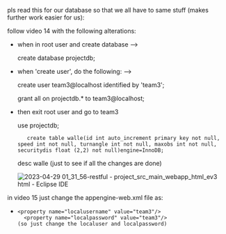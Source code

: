 pls read this for our database so that we all have to same stuff (makes further work easier for us): 

follow video 14 with the following alterations: 
- when in root user and create database --> 
 	
	create database projectdb;
	
- when 'create user', do the following: --> 
        
	create user team3@localhost identified by 'team3';
        
	grant all on projectdb.* to team3@localhost;
	
- then exit root user and go to team3 
         
	 use projectdb;

         create table walle(id int auto_increment primary key not null, speed int not null, turnangle int not null, maxobs int not null, securitydis float (2,2) not null)engine=InnoDB;
	 
	 desc walle (just to see if all the changes are done) 
	 
	 ![2023-04-29 01_31_56-restful - project_src_main_webapp_html_ev3 html - Eclipse IDE](https://user-images.githubusercontent.com/111871043/235300170-863acc64-a0b4-45af-8bf4-146c85d2d969.png)

	 

in video 15 just change the appengine-web.xml file as: 
-     <property name="localusername" value="team3"/>
	    <property name="localpassword" value="team3"/>
      (so just change the localuser and localpassword)

